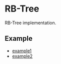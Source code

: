 # RB-Tree

RB-Tree implementation.

## Example

* [example1]
* [example2]


[example1]: https://github.com/GangZhuo/rbtree/blob/master/example/example1.c
[example2]: https://github.com/GangZhuo/rbtree/blob/master/example/example2.c
